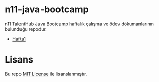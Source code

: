 # n11-java-bootcamp
n11 TalentHub Java Bootcamp haftalık çalışma ve ödev dökumanlarının bulunduğu repodur.

* [Hafta1](https://github.com/furkanyesilyurt/n11-java-bootcamp/tree/main/week1-oopAndHibernate)

# Lisans
Bu repo [MIT License](https://github.com/furkanyesilyurt/n11-java-bootcamp/blob/main/LICENSE) ile lisanslanmıştır.
